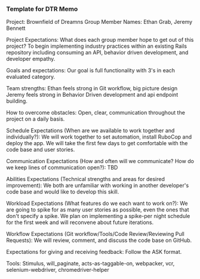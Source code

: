### Template for DTR Memo
Project: Brownfield of Dreamns
Group Member Names: Ethan Grab, Jeremy Bennett

Project Expectations: What does each group member hope to get out of this project?
To begin implementing industry practices within an existing Rails repository including consuming an API, behavior driven development, and developer empathy.

Goals and expectations:
Our goal is full functionality with 3's in each evaluated category.

Team strengths:
Ethan feels strong in Git workflow, big picture design
Jeremy feels strong in Behavior Driven development and api endpoint building.

How to overcome obstacles:
Open, clear, communication throughout the project on a daily basis.


Schedule Expectations (When are we available to work together and individually?):
We will work together to set automation, install RuboCop and deploy the app.
We will take the first few days to get comfortable with the code base and user stories.

Communication Expectations (How and often will we communicate? How do we keep lines of communication open?):
TBD

Abilities Expectations (Technical strengths and areas for desired improvement):
We both are unfamiliar with working in another developer's code base and would like to develop this skill.

Workload Expectations (What features do we each want to work on?):
We are going to spike for as many user stories as possible, even the ones that don't specify a spike.
We plan on implementing a spike-per night schedule for the first week and will reconvene about future iterations.

Workflow Expectations (Git workflow/Tools/Code Review/Reviewing Pull Requests):
We will review, comment, and discuss the code base on GitHub.

Expectations for giving and receiving feedback:
Follow the ASK format.

Tools: Stimulus, will_paginate, acts-as-taggable-on, webpacker, vcr, selenium-webdriver, chromedriver-helper
